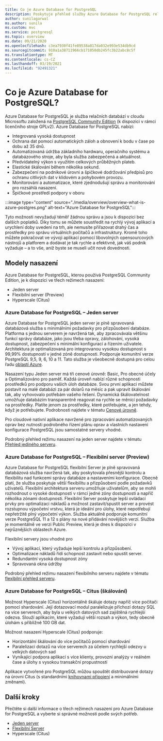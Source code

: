 ```yaml
---
title: Co je Azure Database for PostgreSQL
description: Poskytuje přehled služby Azure Database for PostgreSQL relačních databází v kontextu flexibilního serveru.
author: sunilagarwal
ms.author: sunila
ms.custom: mvc
ms.service: postgresql
ms.topic: overview
ms.date: 09/21/2020
ms.openlocfilehash: c3ea7930f41fe89538a817da032e993e534db9cd
ms.sourcegitcommit: 910a1a38711966cb171050db245fc3b22abc8c5f
ms.translationtype: MT
ms.contentlocale: cs-CZ
ms.lasthandoff: 03/19/2021
ms.locfileid: "92491321"
---
```

# <a name="what-is-azure-database-for-postgresql"></a>Co je Azure Database for PostgreSQL?

Azure Database for PostgreSQL je služba relačních databází v cloudu Microsoftu založená na [PostgreSQL Community Edition](https://www.postgresql.org/) (k dispozici v rámci licenčního stroje GPLv2). Azure Database for PostgreSQL nabízí:

- Integrovaná vysoká dostupnost
- Ochrana dat pomocí automatických záloh a obnovení k bodu v čase po dobu až 35 dnů.
- Automatizovaná údržba základního hardwaru, operačního systému a databázového stroje, aby byla služba zabezpečená a aktuálnost.
- Předvídatelný výkon s využitím celkových průběžných plateb.
- Elastické škálování během několika sekund.
- Zabezpečení na podnikové úrovni a špičkové dodržování předpisů pro ochranu citlivých dat v klidovém a pohybovém provozu.
- Monitorování a automatizace, které zjednodušují správu a monitorování pro rozsáhlá nasazení.
- Špičkové prostředí podpory v oboru

 :::image type="content" source="./media/overview/overview-what-is-azure-postgres.png" alt-text="Azure Database for PostgreSQL":::

Tyto možnosti nevyžadují téměř žádnou správu a jsou k dispozici bez dalších poplatků. Díky tomu se můžete soustředit na rychlý vývoj aplikací a urychlení doby uvedení na trh, ale nemusíte přiřazovat drahý čas a prostředky pro správu virtuálních počítačů a infrastruktury. Kromě toho můžete pokračovat ve vývoji aplikací pomocí libovolných opensourcových nástrojů a platforem a dodávat je tak rychle a efektivně, jak váš podnik vyžaduje – a to vše, aniž byste se museli učit nové dovednosti.

## <a name="deployment-models"></a>Modely nasazení

Azure Database for PostgreSQL, kterou používá PostgreSQL Community Edition, je k dispozici ve třech režimech nasazení:

- Jeden server
- Flexibilní server (Preview)
- Hyperscale (Citus)

### <a name="azure-database-for-postgresql---single-server"></a>Azure Database for PostgreSQL – Jeden server

Azure Database for PostgreSQL jeden server je plně spravovaná databázová služba s minimálními požadavky pro přizpůsobení databáze. Platforma s jednou serverem je navržená tak, aby zpracovávala většinu funkcí správy databáze, jako jsou třeba opravy, zálohování, vysoká dostupnost, zabezpečení s minimální konfigurací a řízením uživatele. Architektura je optimalizovaná pro integrovanou vysokou dostupnost s 99,99% dostupností v jedné zóně dostupnosti. Podporuje komunitní verze PostgreSQL 9,5, 9, 6, 10 a 11. Tato služba je všeobecně dostupná pro celou řadu [oblastí Azure](https://azure.microsoft.com/global-infrastructure/services/).

Nasazení typu Jeden server má tři cenové úrovně: Basic, Pro obecné účely a Optimalizováno pro paměť. Každá úroveň nabízí různé schopnosti prostředků pro podporu vašich úloh databáze. Svou první aplikaci můžete postavit na malé databázi za pár dolarů na měsíc a pak upravit škálování tak, aby vyhovovalo potřebám vašeho řešení. Dynamická škálovatelnost umožňuje databázím transparentně reagovat na rychle se měnící požadavky na prostředky. Platíte jenom za prostředky, které potřebujete, a jen tehdy, když je potřebujete. Podrobnosti najdete v tématu [Cenové úrovně](./concepts-pricing-tiers.md).

Pro cloudové nativní aplikace navržené pro zpracování automatizovaných oprav bez nutnosti podrobného řízení plánu oprav a vlastních nastavení konfigurace PostgreSQL jsou samostatné servery vhodné.

Podrobný přehled režimu nasazení na jeden server najdete v tématu [Přehled jediného serveru](./overview-single-server.md).

### <a name="azure-database-for-postgresql---flexible-server-preview"></a>Azure Database for PostgreSQL – Flexibilní server (Preview)

Azure Database for PostgreSQL flexibilní Server je plně spravovaná databázová služba navržená tak, aby poskytovala přesnější kontrolu a flexibilitu nad funkcemi správy databáze a nastaveními konfigurace. Obecně platí, že služba poskytuje větší flexibilitu a přizpůsobení podle požadavků uživatelů. Flexibilní architektura serveru umožňuje uživatelům, aby se mohli rozhodnout o vysoké dostupnosti v rámci jedné zóny dostupnosti a napříč několika zónami dostupnosti. Flexibilní Server poskytuje lepší ovládací prvky pro optimalizaci nákladů a možnost zastavit/spustit server a provést rozstupnou výpočetní vrstvu, která je ideální pro úlohy, které nepotřebují nepřetržitě plný výpočetní výkon. Služba aktuálně podporuje komunitní verze PostgreSQL 11 a 12 s plány na nové přidávání novějších verzí. Služba je momentálně ve verzi Public Preview, která je dnes k dispozici v nejrůznějších oblastech Azure.

Flexibilní servery jsou vhodné pro

- Vývoj aplikací, který vyžaduje lepší kontrolu a přizpůsobení.
- Optimalizace nákladů řídí schopnost zastavit nebo spustit server.
- Redundantní vysoká dostupnost zóny
- Spravovaná okna údržby
  
Podrobný přehled režimu nasazení flexibilního serveru najdete v tématu [flexibilní přehled serveru](./flexible-server/overview.md).

### <a name="azure-database-for-postgresql--hyperscale-citus"></a>Azure Database for PostgreSQL – Citus (škálování)

Možnost Hyperscale (Citus) horizontálně škáluje dotazy napříč více počítači pomocí shardování. Její dotazovací modul paralelizuje příchozí dotazy SQL na více serverech, aby byla u velkých datových sad zajištěná rychlejší odezva. Slouží aplikacím, které vyžadují větší rozsah a výkon, tedy obecně úlohám s přibližně 100 GB dat.

Možnost nasazení Hyperscale (Citus) podporuje:

- Horizontální škálování do více počítačů pomocí shardování
- Paralelizaci dotazů na více serverech za účelem rychlejší odezvy u velkých datových sad
- Vynikající podpora aplikací s více klienty, provozní analýzy v reálném čase a úlohy s vysokou transakční propustností
  
Aplikace vytvořené pro PostgreSQL můžou spouštět distribuované dotazy na úrovni Citus (s standardními [knihovnami připojení](./concepts-connection-libraries.md) a minimálními změnami).

## <a name="next-steps"></a>Další kroky

Přečtěte si další informace o třech režimech nasazení pro Azure Database for PostgreSQL a vyberte si správné možnosti podle svých potřeb.

- [Jeden server](./overview-single-server.md)
- [Flexibilní Server](./flexible-server/overview.md)
- Hyperscale (Citus)